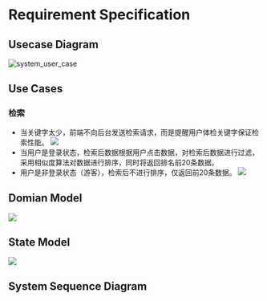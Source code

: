 # Requirement Specification
## Usecase Diagram
![system_user_case](https://github.com/zittygit/PaperSearch/blob/master/documents/Diagrams/system_user_case.png)
## Use Cases
### 检索
- 当关键字太少，前端不向后台发送检索请求，而是提醒用户体检关键字保证检索性能。
![](https://github.com/zittygit/PaperSearch/blob/master/documents/UI/20181228081644.png)
- 当用户是登录状态，检索后数据根据用户点击数据，对检索后数据进行过滤，采用相似度算法对数据进行排序，同时将返回排名前20条数据。
- 用户是非登录状态（游客），检索后不进行排序，仅返回前20条数据。
![](https://github.com/zittygit/PaperSearch/blob/master/documents/UI/20181228081444.png)

## Domian Model
![](https://github.com/zittygit/PaperSearch/blob/master/documents/UI/er.png)

## State Model
![](https://github.com/zittygit/PaperSearch/blob/master/documents/Diagrams/state1.png)
## System Sequence Diagram
